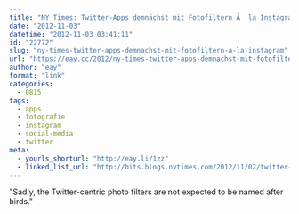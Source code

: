 ```yaml
---
title: "NY Times: Twitter-Apps demnächst mit Fotofiltern Ã  la Instagram"
date: "2012-11-03"
datetime: "2012-11-03 03:41:11"
id: "22772"
slug: "ny-times-twitter-apps-demnachst-mit-fotofiltern-a-la-instagram"
url: "https://eay.cc/2012/ny-times-twitter-apps-demnachst-mit-fotofiltern-a-la-instagram/"
author: "eay"
format: "link"
categories:
  - 0815
tags:
  - apps
  - fotografie
  - instagram
  - social-media
  - twitter
meta:
  - yourls_shorturl: "http://eay.li/1zz"
  - linked_list_url: "http://bits.blogs.nytimes.com/2012/11/02/twitter-will-introduce-photo-filters-to-compete-with-instagram/"
---
```


"Sadly, the Twitter-centric photo filters are not expected to be named after birds."

